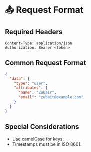 <!--
START OF: docs/api/request-format.md
Purpose: Define expected format and headers for all API requests.
Update Frequency: When request formats are modified.
-->

# 📤 Request Format

## Required Headers
```http
Content-Type: application/json
Authorization: Bearer <token>
```

## Common Request Format

```json
{
  "data": {
    "type": "user",
    "attributes": {
      "name": "Zubair",
      "email": "zubair@example.com"
    }
  }
}

```

## Special Considerations

- Use camelCase for keys.
- Timestamps must be in ISO 8601.

<!-- END OF: docs/api/request-format.md -->
